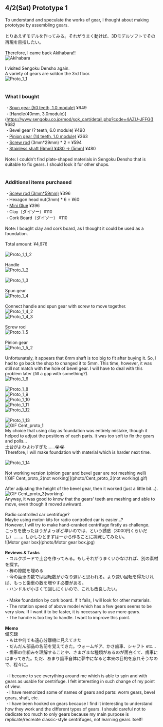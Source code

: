 ## 4/2(Sat) Prototype 1

To understand and speculate the works of gear, I thought about making prototype by assembling gears.<br/>
<br/>
とりあえずモデルを作ってみる。それがうまく動けば、3Dモデルソフトでその再現を目指したい。<br/>
<br/>
Therefore, I came back Akihabara!!<br/>
![Akihabara](../photo/Akihabara.jpg)<br/>
<br/>
I visited Sengoku Densho again.<br/>
A variety of gears are soldon the 3rd floor.<br/>
![Proto_1_1](/photo/Proto_1_1.jpg)<br/>
<br/>
### What I bought
・[Spun gear (50 teeth, 1.0 module)](https://www.sengoku.co.jp/mod/sgk_cart/detail.php?code=8AGA-HGKC) ¥649<br/>
・[Handle(40mm, 3.0module)](https://www.sengoku.co.jp/mod/sgk_cart/detail.php?code=4AZU-JFFG()  ¥682<br/>
・Bevel gear (? teeth, 6.0 module) ¥490<br/>
・[Pinion gear (14 teeth, 1.0 module)](https://www.sengoku.co.jp/mod/sgk_cart/detail.php?code=EEHD-0SDD) ¥363<br/>
・[Screw rod](https://www.sengoku.co.jp/mod/sgk_cart/detail.php?code=4A8D-BJEG) (3mm*29mm) * 2 = ¥594<br/>
・[Stainless shaft (6mm) ¥480 -> (5mm)](https://www.sengoku.co.jp/mod/sgk_cart/detail.php?code=EEHD-4L6A) ¥480<br/>
<br/>
Note: I couldn't find plate-shaped materials in Sengoku Densho that is suitable to fix gears. I should look it for other shops.<br/>
<br/>
### Additional items purchased
・[Screw rod (3mm*59mm)](https://www.sengoku.co.jp/mod/sgk_cart/detail.php?code=5A8D-CJEJ)  ¥396<br/>
・Hexagon head nut(3mm) * 6 = ¥60<br/>
・[Mini Glue](https://www.amazon.co.jp/アロンアルフア-EXTRA-ミニ×4-0-5g×4-04611/dp/B000IGRZ2W/ref=asc_df_B000IGRZ2W/?tag=jpgo-22&linkCode=df0&hvadid=222868425990&hvpos=&hvnetw=g&hvrand=13755070881471756200&hvpone=&hvptwo=&hvqmt=&hvdev=c&hvdvcmdl=&hvlocint=&hvlocphy=20636&hvtargid=pla-440365886762&psc=1&th=1&psc=1) ¥396<br/>
・Clay（ダイソー）¥110<br/>
・Cork Board（ダイソー） ¥110<br/>
<br/>
Note: I bought clay and cork board, as I thought it could be used as a foundation.<br/>
<br/>
Total amount: ¥4,676<br/>
<br/>
![Proto_1_1_2](photo/Proto_1_1_2.jpg)<br/>
<br/>
Handle<br/>
![Proto_1_2](photo/Proto_1_2.jpg)<br/>
<br/>
![Proto_1_3](photo/Proto_1_3.jpg)<br/>
<br/>
Spun gear<br/>
![Proto_1_4](photo/Proto_1_4.jpg)<br/>
<br/>
Connect handle and spun gear with screw to move together.<br/>
![Proto_1_4_2](photo/Proto_1_4_2.jpg)<br/>
![Proto_1_4_3](photo/Proto_1_4_3.jpg)<br/>
<br/>
Screw rod<br/>
![Proto_1_5](photo/Proto_1_5.jpg)<br/>
<br/>
Pinion gear <br/>
![Proto_1_5_2](photo/Proto_1_5_2.jpg)<br/>
<br/>
Unfortunately, it appears that 6mm shaft is too big to fit after buying it. So, I had to go back the shop to changed it to 5mm. This time, however, it was still not match with the hole of bevel gear. I will have to deal with this problem later (fill a gap with something?).<br/>
![Proto_1_6](photo/Proto_1_6.jpg)<br/>
<br/>
![Proto_1_8](photo/Proto_1_8.jpg)<br/>
![Proto_1_9](photo/Proto_1_9.jpg)<br/>
![Proto_1_10](photo/Proto_1_10.jpg)<br/>
![Proto_1_11](photo/Proto_1_11.jpg)<br/>
![Proto_1_12](photo/Proto_1_12.jpg)<br/>
<br/>
![Proto_1_13](photo/Proto_1_13.jpg)<br/>
![GIF Cent_proto_1](photo/Cent_proto_1.gif)<br/>
My choice that using clay as foundation was entirely mistake, though it helped  to adjust the positions of each parts. It was too soft to fix the gears and polls...<br/>
土台がよわよわすぎた……😭😭<br/>
Therefore, I will make foundation with material which is harder next time.<br/>
<br/>
![Proto_1_14](photo/Proto_1_14.jpg)<br/>
<br/>
Not working version (pinion gear and bevel gear are not meshing well)<br/>
![GIF Cent_proto_2(not working)](photo/Cent_proto_2(not working).gif)<br/>
<br/>
After adjusting the height of the bevel gear, then it worked (just a little bit...).<br/>
![GIF Cent_proto_3(working)](photo/Cent_proto_3(working).gif)<br/>
Anyway, it was good to know that the gears' teeth are meshing and able to move, even though it moved awkward.<br/>
<br/>
Radio controlled car centrifuge?<br/>
Maybe using motor-kits for radio controlled car is easier...?<br/>
However, I will try to make hand-cranked centrifuge firstly as challenge.
<br/>
こっちを使ったほうがよっぽど早いのでは、という誘惑（3000円くらいだし）……。しかしひとまずは一から作ることに挑戦してみたい。<br/>
![Motor gear box](photo/Motor gear box.jpg)<br/>
<br/>
**Reviews & Tasks**<br/>
・コルクボードで土台を作ってみる。もしそれがうまくいかなければ、別の素材を探す。<br/>
・棒の隙間を埋める<br/>
・今の歯車の数では回転数がかなり遅いと思われる。より速い回転を得たければ、もっと歯車の数を増やす必要がある。<br/>
・ハンドルが小さくて回しにくいので、これも改良したい。<br/>
<br/>
・Make foundation by cork board. If it fails, I will look for other materials.<br/>
・The rotation speed of above model which has a few gears seems to be very slow. If I want it to be faster, it is necessary to use more gears. <br/>
・The handle is too tiny to handle. I want to improve this point. <br/>
<br/>
**Memo**<br/>
備忘録<br/>
・もはや何でも遠心分離機に見えてきた<br/>
・だんだん部品の名前を覚えてきた。ウォームギア、かさ歯車、シャフト etc...<br/>
・歯車の仕組みを理解することや、さまざまな種類があるのが面白くて、歯車にはまってきた。ただ、あまり歯車自体に夢中になると本来の目的を忘れそうなので、程々に。<br/>
<br/>
・I became to see everything around me which is able to spin and with gears as usable for centrifuge. I felt interesting in such change of my point of view.<br/>
・I have memorized some of names of gears and parts: worm gears, bevel gears, shaft, etc.<br/>
・I have been hooked on gears because I find it interesting to understand how they work and the different types of gears. I should careful not to dedicate too much to only gears because my main purpose is replicate/recreate classic-style centrifuges, not learning gears itself!<br/>
<br/>
<br/>

